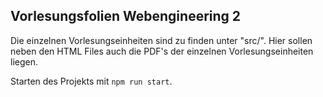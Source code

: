 ## Vorlesungsfolien Webengineering 2

Die einzelnen Vorlesungseinheiten sind zu finden unter "src/".
Hier sollen neben den HTML Files auch die PDF's der einzelnen Vorlesungseinheiten liegen.

Starten des Projekts mit `npm run start`.
